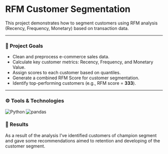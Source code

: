 # RFM Customer Segmentation 

This project demonstrates how to segment customers using RFM analysis (Recency, Frequency, Monetary) based on transaction data.

---

### 📌 Project Goals

- Clean and preprocess e-commerce sales data.
- Calculate key customer metrics: Recency, Frequency, and Monetary Value.
- Assign scores to each customer based on quantiles.
- Generate a combined RFM Score for customer segmentation.
- Identify top-performing customers (e.g., RFM score = **333**).

---

### ⚙️ Tools & Technologies

![Python](https://img.shields.io/badge/Python-3776AB?style=for-the-badge&logo=python&logoColor=white)
![pandas](https://img.shields.io/badge/Pandas-150458?style=for-the-badge&logo=pandas&logoColor=white)



### 📝 Results
 As a result of the analysis I've identified customers of champion segment and gave some recommendations aimed to retention and developing of the customer segment.


